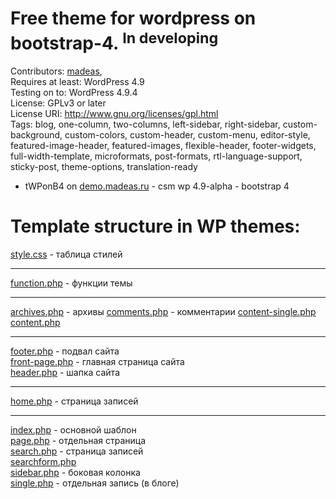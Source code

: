 # Free theme for wordpress on bootstrap-4. <sup>In developing</sup>

Contributors: <a href="https://github.com/Madeas">madeas</a>, 
<br />Requires at least: WordPress 4.9<br />
Testing on to: WordPress 4.9.4<br />
License: GPLv3 or later<br />
License URI: http://www.gnu.org/licenses/gpl.html<br />
Tags: blog, one-column, two-columns, left-sidebar, right-sidebar, custom-background, custom-colors, custom-header, custom-menu, editor-style, featured-image-header, featured-images, flexible-header, footer-widgets, full-width-template, microformats, post-formats, rtl-language-support, sticky-post, theme-options, translation-ready

* tWPonB4 on <a href="http://demo.madeas.ru/" title="">demo.madeas.ru</a> - csm wp 4.9-alpha - bootstrap 4

# Template structure in WP themes:

<a href="https://github.com/madeas/wp-theme-bootstrap-4/blob/master/style.css" title="">style.css</a> - таблица стилей
____________
<a href="https://github.com/madeas/wp-theme-bootstrap-4/blob/master/function.php" title="">function.php</a> - функции темы
____________
<a href="https://github.com/madeas/wp-theme-bootstrap-4/blob/master/archive.php" title="">archives.php</a> - архивы
<a href="https://github.com/madeas/wp-theme-bootstrap-4/blob/master/comments.php" title="">comments.php</a> - комментарии
<a href="https://github.com/madeas/wp-theme-bootstrap-4/blob/master/content-single.php" title="">content-single.php</a>
<a href="https://github.com/madeas/wp-theme-bootstrap-4/blob/master/content.php" title="">content.php</a>
____________
<a href="https://github.com/madeas/wp-theme-bootstrap-4/blob/master/footer.php" title="">footer.php</a> - подвал сайта <br />
<a href="https://github.com/madeas/wp-theme-bootstrap-4/blob/master/front-page.php" title="">front-page.php</a> - главная страница сайта <br />
<a href="https://github.com/madeas/wp-theme-bootstrap-4/blob/master/header.php" title="">header.php</a> - шапка сайта
____________
<a href="https://github.com/madeas/wp-theme-bootstrap-4/blob/master/home.php" title="">home.php</a> - страница записей <br />
____________
<a href="https://github.com/madeas/wp-theme-bootstrap-4/blob/master/index.php" title="">index.php</a> - основной шаблон <br />
<a href="https://github.com/madeas/wp-theme-bootstrap-4/blob/master/page.php" title="">page.php</a> - отдельная страница <br />
<a href="https://github.com/madeas/wp-theme-bootstrap-4/blob/master/search.php" title="">search.php</a> - страница записей <br />
<a href="https://github.com/madeas/wp-theme-bootstrap-4/blob/master/searchform.php" title="">searchform.php</a> <br />
<a href="https://github.com/madeas/wp-theme-bootstrap-4/blob/master/sidebar.php" title="">sidebar.php</a> - боковая колонка <br />
<a href="https://github.com/madeas/wp-theme-bootstrap-4/blob/master/single.php" title="">single.php</a> - отдельная запись (в блоге)
